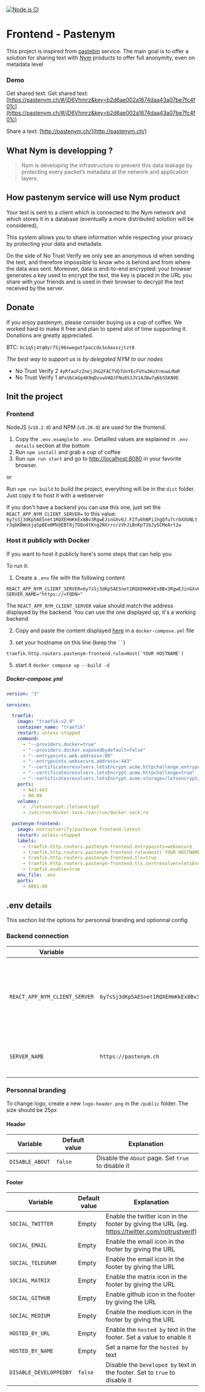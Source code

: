 [![Node.js CI](https://github.com/notrustverify/pastenym/actions/workflows/frontend.yml/badge.svg)](https://github.com/notrustverify/pastenym-frontend/actions/workflows/frontend.yml)

# Frontend - Pastenym

This project is inspired from [pastebin](https://pastebin.com/) service.
The main goal is to offer a solution for sharing text with [Nym](https://nymtech.net/) products
to offer full anonymity, even on metadata level

### Demo
Get shared text: Get shared text: [https://pastenym.ch/#/jD6Vhmrz&key=b2d6ae002a1674daa43a07be7fc4f01c](https://pastenym.ch/#/jD6Vhmrz&key=b2d6ae002a1674daa43a07be7fc4f01c)


Share a text: [http://pastenym.ch/](http://pastenym.ch/)

## What Nym is developping ?
> Nym is developing the infrastructure to prevent this data leakage by protecting every packet’s metadata at the network and application layers.

## How pastenym service will use Nym product
Your text is sent to a client which is connected to the Nym network and which stores it in a database (eventually a more distributed solution will be considered),



This system allows you to share information while respecting your privacy by protecting your data and metadata.

On the side of No Trust Verify we only see an anonymous id when sending the text, and therefore impossible to know who is behind and from where the data was sent. Moreover, data is end-to-end encrypted: your browser generates a key used to encrypt the text, the key is placed in the URL you share with your friends and is used in their browser to decrypt the text received by the server.


## Donate

If you enjoy pastenym, please consider buying us a cup of coffee. We worked hard to make it free and plan to spend alot of time supporting it. Donations are greatly appreciated.

BTC: `bc1q5j4tq0yr75j90xwegwtfpaccdx3xdaxxzjtzt8`


*The best way to support us is by delegated NYM to our nodes*
* No Trust Verify 2 `4yRfauFzZnejJhG2FACTVQ7UnYEcFUYw3HzXrmuwLMaR`
* No Trust Verify 1 `APxUbCmGp4K9qDzvwVADJFNu8S3JV1AJBw7q6bS5KN9E`

## Init the project

### Frontend
NodeJS (`v18.2.0`) and NPM (`v9.20.0`) are used for the frontend.

1. Copy the `.env.example` to `.env`. Detailled values are explained in `.env details` section at the bottom
2. Run `npm install` and grab a cup of coffee
3. Run `npm run start` and go to [http://localhost:8080](http://localhost:8080) in your favorite browser.

or

Run `npm run build` to build the project, everything will be in the `dist` folder. Just copy it to host it with a webserver


If you don't have a backend you can use this one, just set the `REACT_APP_NYM_CLIENT_SERVER=` to this value: `6y7sSj3dKp5AESnet1RQXEHmKkEx8Bv3RgwEJinGXv6J.FZfu6hNPi1hgQfu7crbXXUNLtr3qbKBWokjqSpBEeBMV@EBT8jTD8o4tKng2NXrrcrzVhJiBnKpT1bJy5CMeArt2w` 

### Host it publicly with Docker

If you want to host it publicly here's some steps that can help you

To run it:

1. Create a `.env` file with the following content
```
REACT_APP_NYM_CLIENT_SERVER=6y7sSj3dKp5AESnet1RQXEHmKkEx8Bv3RgwEJinGXv6J.FZfu6hNPi1hgQfu7crbXXUNLtr3qbKBWokjqSpBEeBMV@EBT8jTD8o4tKng2NXrrcrzVhJiBnKpT1bJy5CMeArt2w
SERVER_NAME="https://<FQDN>"
```
The `REACT_APP_NYM_CLIENT_SERVER` value should match the address displayed by the backend. You can use the one displayed up, it's a working backend

2. Copy and paste the content displayed [here](https://github.com/notrustverify/pastenym-frontend/main/README.md#docker-composeyml) in a `docker-compose.yml` file

3. set your hostname on this line (keep the ` `` `)
```
traefik.http.routers.pastenym-frontend.rule=Host(`YOUR HOSTNAME`)
```
5. start it `docker compose up --build -d`

##### Docker-compose.yml

```yaml
version: "3"

services:

  traefik:
    image: "traefik:v2.9"
    container_name: "traefik"
    restart: unless-stopped
    command:
      - "--providers.docker=true"
      - "--providers.docker.exposedbydefault=false"
      - "--entrypoints.web.address=:80"
      - "--entrypoints.websecure.address=:443"
      - "--certificatesresolvers.letsEncrypt.acme.httpchallenge.entrypoint=web"
      - "--certificatesresolvers.letsEncrypt.acme.httpchallenge=true"
      - "--certificatesresolvers.letsEncrypt.acme.storage=/letsencrypt/acme.json"
    ports:
      - 443:443
      - 80:80
    volumes:
      - ./letsencrypt:/letsencrypt
      - /var/run/docker.sock:/var/run/docker.sock:ro

  pastenym-frontend:
    image: notrustverify/pastenym-frontend:latest
    restart: unless-stopped
    labels:
      - traefik.http.routers.pastenym-frontend.entrypoints=websecure
      - traefik.http.routers.pastenym-frontend.rule=Host(`YOUR HOSTNAME`)
      - traefik.http.routers.pastenym-frontend.tls=true
      - traefik.http.routers.pastenym-frontend.tls.certresolver=letsEncrypt
      - traefik.enable=true
    env_file: .env
    ports:
      - 8001:80 
```

## .env details

This section list the options for personnal branding and optionnal config

### Backend connection

| Variable | Default value | Explanation |
|----------|---------------|--------------|
| `REACT_APP_NYM_CLIENT_SERVER` | `6y7sSj3dKp5AESnet1RQXEHmKkEx8Bv3RgwEJinGXv6J.FZfu6hNPi1hgQfu7crbXXUNLtr3qbKBWokjqSpBEeBMV@EBT8jTD8o4tKng2NXrrcrzVhJiBnKpT1bJy5CMeArt2w` | Configure the backend server that the frontend will use to send and retrieve pastes |
| `SERVER_NAME` | `https://pastenym.ch` | Links displayed when paste URL ID are generated |


### Personnal branding
To change logo, create a new `logo-header.png` in the `/public` folder. The size should be 25px

#### Header
| Variable | Default value | Explanation |
|----------|---------------|--------------|
| `DISABLE_ABOUT` | `false` | Disable the `About` page. Set `true` to disable it |


#### Footer
| Variable | Default value | Explanation |
|----------|---------------|--------------|
| `SOCIAL_TWITTER` | Empty | Enable the twitter icon in the footer by giving the URL (eg. https://twitter.com/notrustverif) |
| `SOCIAL_EMAIL` | Empty | Enable the email icon in the footer by giving the URL|
| `SOCIAL_TELEGRAM` | Empty | Enable the email icon in the footer by giving the URL|
| `SOCIAL_MATRIX` | Empty | Enable the matrix icon in the footer by giving the URL|
| `SOCIAL_GITHUB` | Empty | Enable github icon in the footer by giving the URL|
| `SOCIAL_MEDIUM` | Empty | Enable the medium icon in the footer by giving the URL|
| `HOSTED_BY_URL` | Empty                            | Enable the `hosted by` text in the footer. Set a value to enable it |
| `HOSTED_BY_NAME`| Empty                            | Set a name for the `hosted by` text |
| `DISABLE_DEVELOPPEDBY`| `false`                     | Disable the `Developed by` text in the footer. Set to `true` to disable it |
